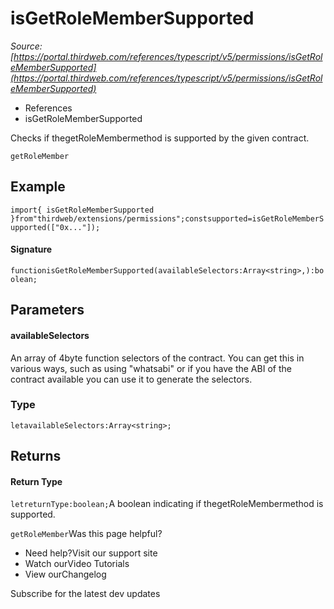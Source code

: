 # isGetRoleMemberSupported

*Source: [https://portal.thirdweb.com/references/typescript/v5/permissions/isGetRoleMemberSupported](https://portal.thirdweb.com/references/typescript/v5/permissions/isGetRoleMemberSupported)*

* References
* isGetRoleMemberSupported

Checks if thegetRoleMembermethod is supported by the given contract.

`getRoleMember`
## Example

`import{ isGetRoleMemberSupported }from"thirdweb/extensions/permissions";constsupported=isGetRoleMemberSupported(["0x..."]);`
#### Signature

`functionisGetRoleMemberSupported(availableSelectors:Array<string>,):boolean;`
## Parameters

#### availableSelectors

An array of 4byte function selectors of the contract. You can get this in various ways, such as using "whatsabi" or if you have the ABI of the contract available you can use it to generate the selectors.

### Type

`letavailableSelectors:Array<string>;`
## Returns

#### Return Type

`letreturnType:boolean;`A boolean indicating if thegetRoleMembermethod is supported.

`getRoleMember`Was this page helpful?

* Need help?Visit our support site
* Watch ourVideo Tutorials
* View ourChangelog

Subscribe for the latest dev updates

